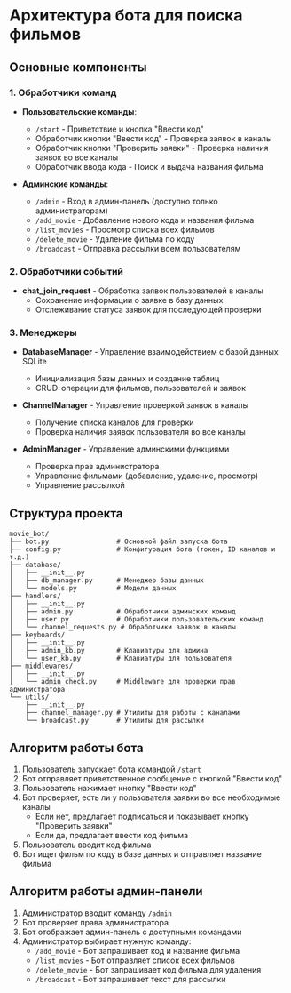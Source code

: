 # Архитектура бота для поиска фильмов

## Основные компоненты

### 1. Обработчики команд
- **Пользовательские команды**:
  - `/start` - Приветствие и кнопка "Ввести код"
  - Обработчик кнопки "Ввести код" - Проверка заявок в каналы
  - Обработчик кнопки "Проверить заявки" - Проверка наличия заявок во все каналы
  - Обработчик ввода кода - Поиск и выдача названия фильма

- **Админские команды**:
  - `/admin` - Вход в админ-панель (доступно только администраторам)
  - `/add_movie` - Добавление нового кода и названия фильма
  - `/list_movies` - Просмотр списка всех фильмов
  - `/delete_movie` - Удаление фильма по коду
  - `/broadcast` - Отправка рассылки всем пользователям

### 2. Обработчики событий
- **chat_join_request** - Обработка заявок пользователей в каналы
  - Сохранение информации о заявке в базу данных
  - Отслеживание статуса заявок для последующей проверки

### 3. Менеджеры
- **DatabaseManager** - Управление взаимодействием с базой данных SQLite
  - Инициализация базы данных и создание таблиц
  - CRUD-операции для фильмов, пользователей и заявок
  
- **ChannelManager** - Управление проверкой заявок в каналы
  - Получение списка каналов для проверки
  - Проверка наличия заявок пользователя во все каналы

- **AdminManager** - Управление админскими функциями
  - Проверка прав администратора
  - Управление фильмами (добавление, удаление, просмотр)
  - Управление рассылкой

## Структура проекта

```
movie_bot/
├── bot.py                 # Основной файл запуска бота
├── config.py              # Конфигурация бота (токен, ID каналов и т.д.)
├── database/
│   ├── __init__.py
│   ├── db_manager.py      # Менеджер базы данных
│   └── models.py          # Модели данных
├── handlers/
│   ├── __init__.py
│   ├── admin.py           # Обработчики админских команд
│   ├── user.py            # Обработчики пользовательских команд
│   └── channel_requests.py # Обработчики заявок в каналы
├── keyboards/
│   ├── __init__.py
│   ├── admin_kb.py        # Клавиатуры для админа
│   └── user_kb.py         # Клавиатуры для пользователя
├── middlewares/
│   ├── __init__.py
│   └── admin_check.py     # Middleware для проверки прав администратора
└── utils/
    ├── __init__.py
    ├── channel_manager.py # Утилиты для работы с каналами
    └── broadcast.py       # Утилиты для рассылки
```

## Алгоритм работы бота

1. Пользователь запускает бота командой `/start`
2. Бот отправляет приветственное сообщение с кнопкой "Ввести код"
3. Пользователь нажимает кнопку "Ввести код"
4. Бот проверяет, есть ли у пользователя заявки во все необходимые каналы
   - Если нет, предлагает подписаться и показывает кнопку "Проверить заявки"
   - Если да, предлагает ввести код фильма
5. Пользователь вводит код фильма
6. Бот ищет фильм по коду в базе данных и отправляет название фильма

## Алгоритм работы админ-панели

1. Администратор вводит команду `/admin`
2. Бот проверяет права администратора
3. Бот отображает админ-панель с доступными командами
4. Администратор выбирает нужную команду:
   - `/add_movie` - Бот запрашивает код и название фильма
   - `/list_movies` - Бот отправляет список всех фильмов
   - `/delete_movie` - Бот запрашивает код фильма для удаления
   - `/broadcast` - Бот запрашивает текст для рассылки
